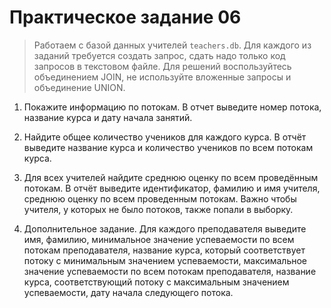 # Практическое задание 06

> Работаем с базой данных учителей `teachers.db`.
> Для каждого из заданий требуется создать запрос, сдать надо только код запросов в текстовом файле.
> Для решений воспользуйтесь объединением JOIN, не используйте вложенные запросы и объединение UNION.

1. Покажите информацию по потокам. В отчет выведите номер потока, название курса и дату начала занятий.

2. Найдите общее количество учеников для каждого курса. В отчёт выведите название курса и количество учеников по всем потокам курса.
   
3. Для всех учителей найдите среднюю оценку по всем проведённым потокам. В отчёт выведите идентификатор, фамилию и имя учителя, среднюю оценку по всем проведенным потокам. Важно чтобы учителя, у которых не было потоков, также попали в выборку.
   
4. Дополнительное задание. Для каждого преподавателя выведите имя, фамилию, минимальное значение успеваемости по всем потокам преподавателя, название курса, который соответствует потоку с минимальным значением успеваемости, максимальное значение успеваемости по всем потокам преподавателя, название курса, соответствующий потоку с максимальным значением успеваемости, дату начала следующего потока.